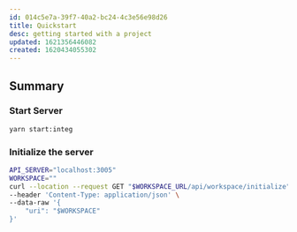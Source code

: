 ```yaml
---
id: 014c5e7a-39f7-40a2-bc24-4c3e56e98d26
title: Quickstart
desc: getting started with a project
updated: 1621356446082
created: 1620434055302
---
```


## Summary

### Start Server

```sh
yarn start:integ
```

### Initialize the server
```sh
API_SERVER="localhost:3005"
WORKSPACE=""
curl --location --request GET "$WORKSPACE_URL/api/workspace/initialize" \
--header 'Content-Type: application/json' \
--data-raw '{
    "uri": "$WORKSPACE"
}'
```
